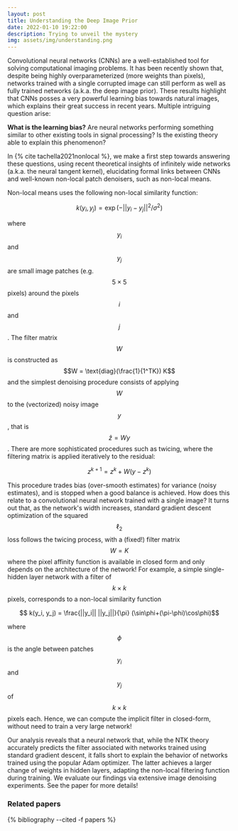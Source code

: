 ```yaml
---
layout: post
title: Understanding the Deep Image Prior
date: 2022-01-10 19:22:00
description: Trying to unveil the mystery
img: assets/img/understanding.png
---
```


Convolutional neural networks (CNNs) are a well-established tool for solving computational imaging problems. It has been recently shown that, despite being highly overparameterized (more weights than pixels), networks trained with a single corrupted image can still perform as well as fully trained networks (a.k.a. the deep image prior). These results highlight that CNNs posses a very powerful learning bias towards natural images, which explains their great success in recent years. Multiple intriguing question arise:

__What is the learning bias?__
Are neural networks performing something similar to other existing tools in signal processing?
Is the existing theory able to explain this phenomenon?

In {% cite tachella2021nonlocal %}, we make a first step towards answering these questions, using recent theoretical insights of infinitely wide networks (a.k.a. the neural tangent kernel), elucidating formal links between CNNs and well-known non-local patch denoisers, such as non-local means.

Non-local means uses the following non-local similarity function:

$$ k(y_i, y_j) = \exp(-||y_i-y_j||^2/\sigma^2)$$

where $$y_i$$ and $$y_j$$ are small image patches (e.g. $$5\times 5$$ pixels) around the pixels $$i$$ and $$j$$. The filter matrix $$W$$ is constructed as $$W = \text{diag}(\frac{1}{1^TK}) K$$ and the simplest denoising procedure consists of applying $$W$$ to the (vectorized) noisy image $$y$$, that is $$\hat{z}=W y$$. There are more sophisticated procedures such as twicing, where the filtering matrix is applied iteratively to the residual:

$$z^{k+1} = z^{k} + W(y-z^{k})$$ 

This procedure trades bias (over-smooth estimates) for variance (noisy estimates), and is stopped when a good balance is achieved. How does this relate to a convolutional neural network trained with a single image? It turns out that, as the network's width increases, standard gradient descent optimization of the squared $$\ell_2$$ loss follows the twicing process, with a (fixed!) filter matrix $$W=K$$ where the pixel affinity function is available in closed form and only depends on the architecture of the network! For example, a simple single-hidden layer network with a filter of $$k\times k$$ pixels, corresponds to a non-local similarity function

$$ k(y_i, y_j) = \frac{||y_i|| ||y_j||}{\pi} (\sin\phi+(\pi-\phi)\cos\phi)$$ 

where $$\phi$$ is the angle between patches $$y_i$$ and $$y_j$$ of $$k\times k$$ pixels each. Hence, we can compute the implicit filter in closed-form, without need to train a very large network!

Our analysis reveals that a neural network that, while the NTK theory accurately predicts the filter associated with networks trained using standard gradient descent, it falls short to explain the behavior of networks trained using the popular Adam optimizer. The latter achieves a larger change of weights in hidden layers, adapting the non-local filtering function during training. We evaluate our findings via extensive image denoising experiments. See the paper for more details!

### Related papers
<div class="publications">
{% bibliography --cited -f papers %}
</div>
